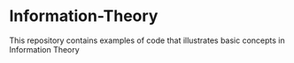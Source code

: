 # Information-Theory
This repository contains examples of code that illustrates basic concepts in Information Theory
